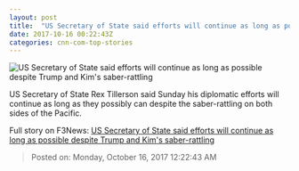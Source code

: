 ```yaml
---
layout: post
title:  "US Secretary of State said efforts will continue as long as possible despite Trump and Kim's saber-rattling"
date: 2017-10-16 00:22:43Z
categories: cnn-com-top-stories
---
```


![US Secretary of State said efforts will continue as long as possible despite Trump and Kim's saber-rattling](http://cdn.cnn.com/cnnnext/dam/assets/171004093401-07-rex-tillerson-lead-image-super-tease.jpg)

US Secretary of State Rex Tillerson said Sunday his diplomatic efforts will continue as long as they possibly can despite the saber-rattling on both sides of the Pacific.


Full story on F3News: [US Secretary of State said efforts will continue as long as possible despite Trump and Kim's saber-rattling](http://www.f3nws.com/n/VdQ4TH)

> Posted on: Monday, October 16, 2017 12:22:43 AM
